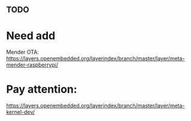## TODO

# Need add
Mender OTA: https://layers.openembedded.org/layerindex/branch/master/layer/meta-mender-raspberrypi/

# Pay attention:

https://layers.openembedded.org/layerindex/branch/master/layer/meta-kernel-dev/

